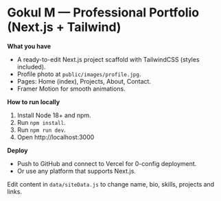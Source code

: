 # Gokul M — Professional Portfolio (Next.js + Tailwind)

**What you have**
- A ready-to-edit Next.js project scaffold with TailwindCSS (styles included).
- Profile photo at `public/images/profile.jpg`.
- Pages: Home (index), Projects, About, Contact.
- Framer Motion for smooth animations.

**How to run locally**
1. Install Node 18+ and npm.
2. Run `npm install`.
3. Run `npm run dev`.
4. Open http://localhost:3000

**Deploy**
- Push to GitHub and connect to Vercel for 0-config deployment.
- Or use any platform that supports Next.js.

Edit content in `data/siteData.js` to change name, bio, skills, projects and links.
